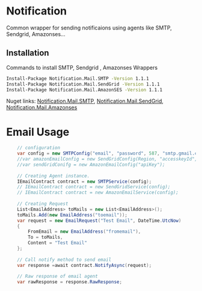 # Notification
Common wrapper for sending notificaions using agents like SMTP, Sendgrid, Amazonses...

## Installation

Commands to install SMTP, Sendgrid , Amazonses Wrappers

```bash
Install-Package Notification.Mail.SMTP -Version 1.1.1
Install-Package Notification.Mail.SendGrid -Version 1.1.1
Install-Package Notification.Mail.AmazonSES -Version 1.1.1
```
Nuget links:
[Notification.Mail.SMTP](https://www.nuget.org/packages/Notification.Mail.SMTP/),
[Notification.Mail.SendGrid](https://www.nuget.org/packages/Notification.Mail.SendGrid/),
[Notification.Mail.Amazonses](https://www.nuget.org/packages/Notification.Mail.AmazonSES/)

# Email Usage
```c#
    // configuration
    var config = new SMTPConfig("email", "password", 587, "smtp.gmail.com");
    //var amazonEmailConfig = new SendGridConfig(Region, "accesskeyId", "accessKey");
    //var sendGridConifg = new AmazonEmailConfig("apiKey");
    
    // Creating Agent instance.
    IEmailContract contract = new SMTPService(config);
    // IEmailContract contract = new SendGridService(config);
    // IEmailContract contract = new AmazonEmailService(config);
    
    // Creating Request
    List<EmailAddress> toMails = new List<EmailAddress>();
    toMails.Add(new EmailAddress("toemail"));
    var request = new EmailRequest("Test Email", DateTime.UtcNow)
    {
        FromEmail = new EmailAddress("fromemail"),
        To = toMails,
        Content = "Test Email"
    };
    
    // Call notify method to send email
    var response =await contract.NotifyAsync(request);
    
    // Raw response of email agent
    var rawResponse = response.RawResponse;
    
